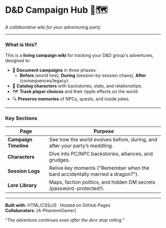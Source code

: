 # D&D Campaign Hub 🏰🗺️  
*A collaborative wiki for your adventuring party*  

---

### **What is this?**  
This is a **living campaign wiki** for tracking your D&D group's adventures, designed to:  
- 📜 **Document campaigns** in three phases:  
  - **Before** (world lore), **During** (session-by-session chaos), **After** (consequences/legacy).  
- 🧙 **Catalog characters** with backstories, stats, and relationships.  
- 🗺️ **Track player choices** and their ripple effects on the world.  
- 🔍 **Preserve memories** of NPCs, quests, and inside jokes.  

---

### **Key Sections**  
| Page                  | Purpose                                                                       |  
|-----------------------|-------------------------------------------------------------------------------|  
| **Campaign Timeline** | See how the world evolves before, during, and after your party’s meddling.    |  
| **Characters**        | Dive into PC/NPC backstories, alliances, and grudges.                         |  
| **Session Logs**      | Relive key moments ("Remember when the bard accidentally married a dragon?"). |  
| **Lore Library**      | Maps, faction politics, and hidden DM secrets (password-protected!).          |  

---

**Built with**: HTML/CSS/JS · Hosted on GitHub Pages  
**Collaborators**: [A-PhantomGamer]  

*"The adventure continues even after the dice stop rolling."*  
